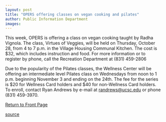 ```yaml
---
layout: post
title: "OPERS offering classes on vegan cooking and pilates"
author: Public Information Department
images:
---
```


This week, OPERS is offering a class on vegan cooking taught by Radha Vignola. The class, Virtues of Veggies, will be held on Thursday, October 28, from 4 to 7 p.m. in the Village Housing Communal Kitchen. The cost is $32, which includes instruction and food. For more information or to register by phone, call the Recreation Department at (831) 459-2806

Due to the popularity of the Pilates classes, the Wellness Center will be offering an intermediate level Pilates class on Wednesdays from noon to 1 p.m. beginning November 3 and ending on the 24th. The fee for the series is $20 for Wellness Card holders and $40 for non-Wellness Card holders. To enroll, contact Ryan Andrews by e-mail at [randrews@ucsc.edu][1] or phone (831) 459-3970.

[Return to Front Page][2]

[1]: mailto:randrews@ucsc.edu
[2]: http://currents.ucsc.edu/

[source](http://www1.ucsc.edu/currents/04-05/10-25/brief-classes.asp "Permalink to brief-classes")
